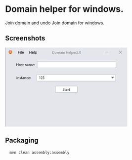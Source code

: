 # Domain helper for windows. 

Join domain and undo Join domain for windows.

## Screenshots

![App Screenshot](./src/main/resources/imgs/main.jpg)

## Packaging
```bash
  mvn clean assembly:assembly
```
    
